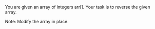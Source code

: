 You are given an array of integers arr[]. Your task is to reverse the given array.


Note: Modify the array in place.

